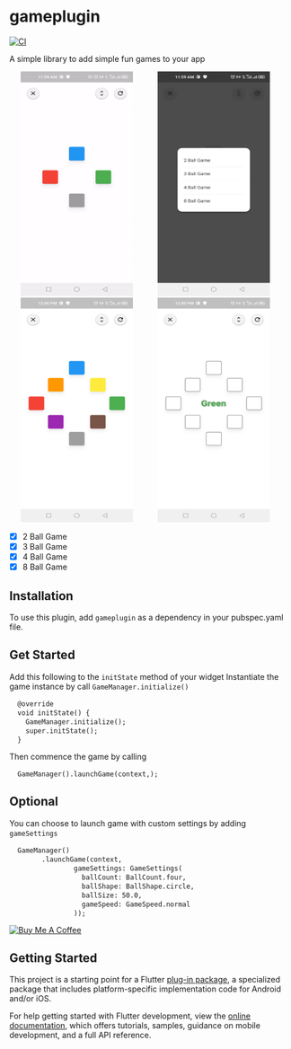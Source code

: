 # gameplugin

[![CI](https://github.com/johnebere58/gameplugin/actions/workflows/main.yml/badge.svg)](https://github.com/johnebere58/gameplugin/actions/workflows/main.yml)

A simple library to add simple fun games to your app

<p>
    <img src="https://github.com/johnebere58/gameplugin/blob/master/screenshots/demo1.gif" width="200px" height="400px" hspace="20"/>
    <img src="https://github.com/johnebere58/gameplugin/blob/master/screenshots/sample1.png" width="200px" height="400px" hspace="20"/>
    <img src="https://github.com/johnebere58/gameplugin/blob/master/screenshots/sample2.png" width="200px" height="400px" hspace="20"/>
    <img src="https://github.com/johnebere58/gameplugin/blob/master/screenshots/sample3.png" width="200px" height="400px" hspace="20"/>
   </p>

- [x] 2 Ball Game
- [x] 3 Ball Game
- [x] 4 Ball Game
- [x] 8 Ball Game

## Installation
To use this plugin, add `gameplugin` as a dependency in your pubspec.yaml file.

## Get Started

Add this following to the `initState` method of your widget
Instantiate the game instance by call `GameManager.initialize()`
```
  @override
  void initState() {
    GameManager.initialize();
    super.initState();
  }
```

Then commence the game by calling
```
  GameManager().launchGame(context,);
```

## Optional

You can choose to launch game with custom settings by adding `gameSettings`
```
  GameManager()
        .launchGame(context,
                gameSettings: GameSettings(
                  ballCount: BallCount.four,
                  ballShape: BallShape.circle,
                  ballSize: 50.0,
                  gameSpeed: GameSpeed.normal
                ));
```

[![Buy Me A Coffee](https://bmc-cdn.nyc3.digitaloceanspaces.com/BMC-button-images/custom_images/orange_img.png "Buy Me A Coffee")](https://www.buymeacoffee.com/johnebere58 "Buy Me A Coffee")

## Getting Started
 
This project is a starting point for a Flutter
[plug-in package](https://flutter.dev/developing-packages/),
a specialized package that includes platform-specific implementation code for
Android and/or iOS.

For help getting started with Flutter development, view the
[online documentation](https://flutter.dev/docs), which offers tutorials,
samples, guidance on mobile development, and a full API reference.

